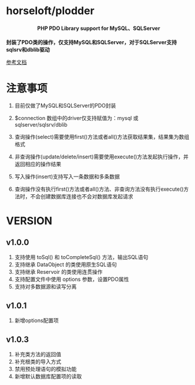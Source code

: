 # horseloft/plodder

<h4 align="center">PHP PDO Library support for MySQL、SQLServer</h4>

**封装了PDO类的操作，仅支持MySQL和SQLServer，对于SQLServer支持sqlsrv和dblib驱动**

[参考文档](https://github.com/horseloft/plodder/wiki)

# 注意事项

1. 目前仅做了MySQL和SQLServer的PDO封装

2. $connection 数组中的driver仅支持赋值为：mysql 或 sqlserver/sqlsrv/dblib

3. 查询操作(select)需要使用first()方法或者all()方法获取结果集，结果集为数组格式

4. 非查询操作(update/delete/insert)需要使用execute()方法发起执行操作，并返回相应的操作结果

5. 写入操作(insert)支持写入一条数据和多条数据

6. 查询操作没有执行first()方法或者all()方法、非查询方法没有执行execute()方法时，不会创建数据库连接也不会对数据库发起请求

# VERSION

## v1.0.0
1. 支持使用 toSql() 和 toCompleteSql() 方法，输出SQL语句
2. 支持继承 DataObject 的类使用原生SQL语句
3. 支持继承 Reservoir 的类使用连贯操作
4. 支持配置文件中使用 options 参数，设置PDO属性
5. 支持对多数据源和读写分离

## v1.0.1
1. 新增options配置项

## v1.0.3
1. 补充类方法的返回值
2. 补充根类的导入方式
3. 禁用预处理语句的模拟功能
4. 新增默认数据库配置项的读取

